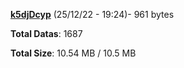 [**k5djDcyp**](/data/k5djDcyp.txt) (25/12/22 - 19:24)- 961 bytes

**Total Datas**: 1687

**Total Size**: 10.54 MB / 10.5 MB
